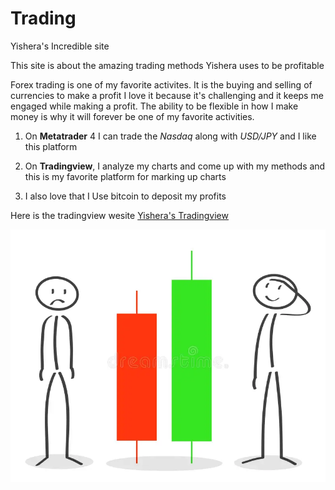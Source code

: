 # Trading 
Yishera's Incredible site 

This site is about the amazing trading methods Yishera uses to be profitable 

Forex trading is one of my favorite activites. It is the buying and selling of currencies to make a profit
I love it because it's challenging and it keeps me engaged while making a profit.
The ability to be flexible in how I make money is why it will forever be one of my favorite activities. 

1. On **Metatrader** 4 I can trade the *Nasdaq* along with *USD/JPY* and I like this platform

2. On **Tradingview**, I analyze my charts and come up with my methods and this is my favorite platform for marking up charts 

3. I also love that I Use bitcoin to deposit my profits 

Here is the  tradingview wesite [Yishera's Tradingview](https://www.tradingview.com/)



![picture of Yishera's Chart](tradingflyer.png) 

